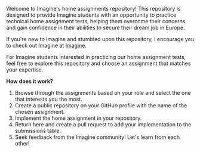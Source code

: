 Welcome to Imagine's home assignments repository! This repository is designed to provide Imagine students with an opportunity to practice technical home assignment tests, helping them overcome their concerns and gain confidence in their abilities to secure their dream job in Europe.

If you're new to Imagine and stumbled upon this repository, I encourage you to check out Imagine at [Imagine](https://www.joinimagine.com).

For Imagine students interested in practicing our home assignment tests, feel free to explore this repository and choose an assignment that matches your expertise.

**How does it work?**

1. Browse through the assignments based on your role and select the one that interests you the most.
2. Create a public repository on your GitHub profile with the name of the chosen assignment.
3. Implement the home assignment in your repository.
4. Return here and create a pull request to add your implementation to the submissions table.
5. Seek feedback from the Imagine community! Let's learn from each other!
